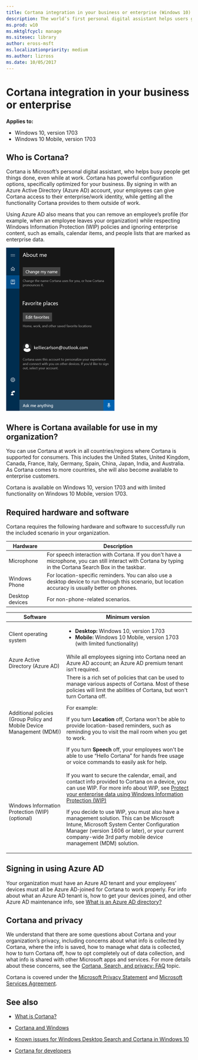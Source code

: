 ```yaml
---
title: Cortana integration in your business or enterprise (Windows 10)
description: The world’s first personal digital assistant helps users get things done, even at work. Cortana includes powerful configuration options specifically to optimize for unique small to medium-sized business and enterprise environments.
ms.prod: w10
ms.mktglfcycl: manage
ms.sitesec: library
author: eross-msft
ms.localizationpriority: medium
ms.author: lizross
ms.date: 10/05/2017
---
```


# Cortana integration in your business or enterprise
**Applies to:**

-   Windows 10, version 1703
-   Windows 10 Mobile, version 1703

## Who is Cortana?
Cortana is Microsoft’s personal digital assistant, who helps busy people get things done, even while at work.
Cortana has powerful configuration options, specifically optimized for your business. By signing in with an Azure Active Directory (Azure AD) account, your employees can give Cortana access to their enterprise/work identity, while getting all the functionality Cortana provides to them outside of work.

Using Azure AD also means that you can remove an employee’s profile (for example, when an employee leaves your organization) while respecting Windows Information Protection (WIP) policies and ignoring enterprise content, such as emails, calendar items, and people lists that are marked as enterprise data.

![Cortana at work, showing the About me screen](../images/cortana-about-me.png)

## Where is Cortana available for use in my organization?
You can use Cortana at work in all countries/regions where Cortana is supported for consumers. This includes the United States, United Kingdom, Canada, France, Italy, Germany, Spain, China, Japan, India, and Australia. As Cortana comes to more countries, she will also become available to enterprise customers.

Cortana is available on Windows 10, version 1703 and with limited functionality on Windows 10 Mobile, version 1703.

## Required hardware and software
Cortana requires the following hardware and software to successfully run the included scenario in your organization.

|Hardware |Description |
|---------|------------|
|Microphone |For speech interaction with Cortana. If you don't have a microphone, you can still interact with Cortana by typing in the Cortana Search Box in the taskbar. |
|Windows Phone |For location-specific reminders. You can also use a desktop device to run through this scenario, but location accuracy is usually better on phones. |
|Desktop devices |For non-phone-related scenarios. |


|Software |Minimum version |
|---------|------------|
|Client operating system |<ul><li>**Desktop:** Windows 10, version 1703</li><li>**Mobile:** Windows 10 Mobile, version 1703 (with limited functionality)</li> |
|Azure Active Directory (Azure AD) |While all employees signing into Cortana need an Azure AD account; an Azure AD premium tenant isn’t required. |
|Additional policies (Group Policy and Mobile Device Management (MDM)) |There is a rich set of policies that can be used to manage various aspects of Cortana. Most of these policies will limit the abilities of Cortana, but won't turn Cortana off.<p>For example:<p>If you turn **Location** off, Cortana won't be able to provide location-based reminders, such as reminding you to visit the mail room when you get to work.<p>If you turn **Speech** off, your employees won't be able to use “Hello Cortana” for hands free usage or voice commands to easily ask for help. |
|Windows Information Protection (WIP) (optional) |If you want to secure the calendar, email, and contact info provided to Cortana on a device, you can use WIP. For more info about WIP, see [Protect your enterprise data using Windows Information Protection (WIP)](/windows/threat-protection/windows-information-protection/protect-enterprise-data-using-wip)<p>If you decide to use WIP, you must also have a management solution. This can be Microsoft Intune, Microsoft System Center Configuration Manager (version 1606 or later), or your current company-wide 3rd party mobile device management (MDM) solution.|

## Signing in using Azure AD
Your organization must have an Azure AD tenant and your employees’ devices must all be Azure AD-joined for Cortana to work properly. For info about what an Azure AD tenant is, how to get your devices joined, and other Azure AD maintenance info, see [What is an Azure AD directory?](https://msdn.microsoft.com/library/azure/jj573650.aspx)

## Cortana and privacy
We understand that there are some questions about Cortana and your organization’s privacy, including concerns about what info is collected by Cortana, where the info is saved, how to manage what data is collected, how to turn Cortana off, how to opt completely out of data collection, and what info is shared with other Microsoft apps and services. For more details about these concerns, see the [Cortana, Search, and privacy: FAQ](https://windows.microsoft.com/windows-10/cortana-privacy-faq) topic.

Cortana is covered under the [Microsoft Privacy Statement](https://privacy.microsoft.com/privacystatement) and [Microsoft Services Agreement](https://www.microsoft.com/en-us/servicesagreement).

## See also
- [What is Cortana?](https://go.microsoft.com/fwlink/p/?LinkId=746818)

- [Cortana and Windows](https://go.microsoft.com/fwlink/?LinkId=717384)

- [Known issues for Windows Desktop Search and Cortana in Windows 10](https://support.microsoft.com/help/3206883/known-issues-for-windows-desktop-search-and-cortana-in-windows-10)

- [Cortana for developers](https://go.microsoft.com/fwlink/?LinkId=717385)
